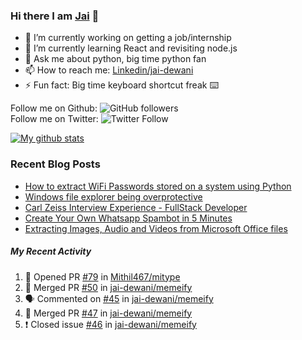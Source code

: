 
### Hi there I am [Jai](https://jaid.tech) 👋

- 🔭 I’m currently working on getting a job/internship
- 🌱 I’m currently learning React and revisiting node.js
- 💬 Ask me about python, big time python fan 
- 📫 How to reach me: [Linkedin/jai-dewani](https://www.linkedin.com/in/jai-dewani)
- ⚡ Fun fact: Big time keyboard shortcut freak :keyboard:

Follow me on Github: ![GitHub followers](https://img.shields.io/github/followers/jai-dewani?label=Follow&style=social)  
Follow me on Twitter: ![Twitter Follow](https://img.shields.io/twitter/follow/jai_dewani?label=Follow&style=social)  

[![My github stats](https://github-readme-stats.vercel.app/api?username=jai-dewani)](https://github.com/jai-dewani?tab=repositories)

### Recent Blog Posts
<!-- BLOG-POST-LIST:START -->
- [How to extract WiFi Passwords stored on a system using Python](https://blogs.jaid.tech/extract-wifi-passwords/)
- [Windows file explorer being overprotective](https://blogs.jaid.tech/windows-file-structure/)
- [Carl Zeiss Interview Experience - FullStack Developer](https://blogs.jaid.tech/carl-zeiss-interview-experience/)
- [Create Your Own Whatsapp Spambot in 5 Minutes](https://blogs.jaid.tech/automate-whatsapp/)
- [Extracting Images, Audio and Videos from Microsoft Office files](https://blogs.jaid.tech/extracting-data-from-microsoft-office/)
<!-- BLOG-POST-LIST:END -->

##### My Recent Activity
<!--START_SECTION:activity-->
1. 💪 Opened PR [#79](https://github.com/Mithil467/mitype/pull/79) in [Mithil467/mitype](https://github.com/Mithil467/mitype)
2. 🎉 Merged PR [#50](https://github.com/jai-dewani/memeify/pull/50) in [jai-dewani/memeify](https://github.com/jai-dewani/memeify)
3. 🗣 Commented on [#45](https://github.com/jai-dewani/memeify/issues/45) in [jai-dewani/memeify](https://github.com/jai-dewani/memeify)
4. 🎉 Merged PR [#47](https://github.com/jai-dewani/memeify/pull/47) in [jai-dewani/memeify](https://github.com/jai-dewani/memeify)
5. ❗️ Closed issue [#46](https://github.com/jai-dewani/memeify/issues/46) in [jai-dewani/memeify](https://github.com/jai-dewani/memeify)
<!--END_SECTION:activity-->
